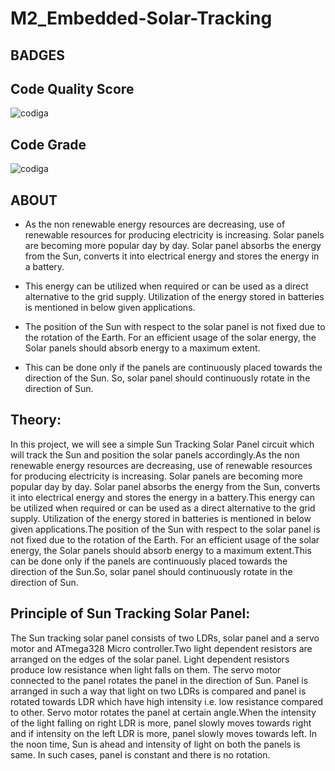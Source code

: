 # M2_Embedded-Solar-Tracking 


## BADGES
## Code Quality Score  

![codiga](https://api.codiga.io/project/33035/score/svg)


##  Code Grade


![codiga](https://api.codiga.io/project/33035/status/svg)  


## ABOUT 

* As the non renewable energy resources are decreasing, use of renewable resources for producing electricity is increasing. Solar panels are becoming more popular day by day. Solar panel absorbs the energy from the Sun, converts it into electrical energy and stores the energy in a battery.

* This energy can be utilized when required or can be used as a direct alternative to the grid supply. Utilization of the energy stored in batteries is mentioned in below given applications.

* The position of the Sun with respect to the solar panel is not fixed due to the rotation of the Earth. For an efficient usage of the solar energy, the Solar panels should absorb energy to a maximum extent.

* This can be done only if the panels are continuously placed towards the direction of the Sun. So, solar panel should continuously rotate in the direction of Sun. 

## Theory:
In this project, we will see a simple Sun Tracking Solar Panel circuit which will track the Sun and position the solar panels accordingly.As the non renewable energy resources are decreasing, use of renewable resources for producing electricity is increasing. Solar panels are becoming more popular day by day. Solar panel absorbs the energy from the Sun, converts it into electrical energy and stores the energy in a battery.This energy can be utilized when required or can be used as a direct alternative to the grid supply. Utilization of the energy stored in batteries is mentioned in below given applications.The position of the Sun with respect to the solar panel is not fixed due to the rotation of the Earth. For an efficient usage of the solar energy, the Solar panels should absorb energy to a maximum extent.This can be done only if the panels are continuously placed towards the direction of the Sun.So, solar panel should continuously rotate in the direction of Sun.


## Principle of Sun Tracking Solar Panel:
The Sun tracking solar panel consists of two LDRs, solar panel and a servo motor and ATmega328 Micro controller.Two light dependent resistors are arranged on the edges of the solar panel. Light dependent resistors produce low resistance when light falls on them. The servo motor connected to the panel rotates the panel in the direction of Sun. Panel is arranged in such a way that light on two LDRs is compared and panel is rotated towards LDR which have high intensity i.e. low resistance compared to other. Servo motor rotates the panel at certain angle.When the intensity of the light falling on right LDR is more, panel slowly moves towards right and if intensity on the left LDR is more, panel slowly moves towards left. In the noon time, Sun is ahead and intensity of light on both the panels is same. In such cases, panel is constant and there is no rotation.
